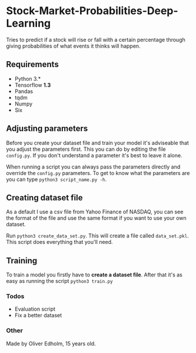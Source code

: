 # Stock-Market-Probabilities-Deep-Learning
Tries to predict if a stock will rise or fall with a certain percentage through giving probabilities of what events it thinks will happen.


## Requirements
* Python 3.*
* Tensorflow **1.3**
* Pandas
* tqdm
* Numpy
* Six


## Adjusting parameters
Before you create your dataset file and train your model it's adviseable that you adjust the parameters first. This you can do by editing the file ```config.py```. If you don't understand a parameter it's best to leave it alone.

When running a script you can always pass the parameters directly and override the ```config.py``` parameters. To get to know what the parameters are you can type ```python3 script_name.py -h```.


## Creating dataset file
As a default I use a csv file from Yahoo Finance of NASDAQ, you can see the format of the file and use the same format if you want to use your own dataset. 

Run ```python3 create_data_set.py```. This will create a file called ```data_set.pkl```. This script does everything that you'll need.


## Training
To train a model you firstly have to **create a dataset file**. After that it's as easy as running the script ```python3 train.py```


### Todos
* Evaluation script
* Fix a better dataset


### Other
Made by Oliver Edholm, 15 years old.

